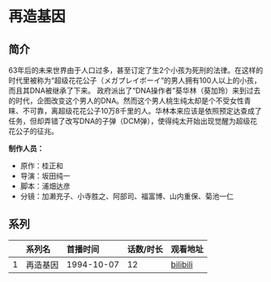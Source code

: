 # 再造基因


## 简介

63年后的未来世界由于人口过多，甚至订定了生2个小孩为死刑的法律。在这样的时代里被称为“超级花花公子（メガプレイボーイ”的男人拥有100人以上的小孩，而且其DNA被继承了下来。
政府派出了“DNA操作者”葵华林（葵加玲）来到过去的时代，企图改变这个男人的DNA。然而这个男人桃生纯太却是个不受女性青睐、不可靠，离超级花花公子10万8千里的人。华林本来应该是依照预定达查成了任务，但却弄错了改写DNA的子弹（DCM弹），使得纯太开始出现觉醒为超级花花公子的征兆。

**制作人员：**
- 原作：桂正和
- 导演：坂田纯一
- 脚本：浦畑达彦
- 分镜：加濑充子、小寺胜之、阿部司、福富博、山内重保、菊池一仁



## 系列

|     |   系列名   |   首播时间  | 话数/时长  | 观看地址 |
|:---  |:------    |:----      |:---       |:---  |
| 1 | 再造基因 | 1994-10-07 | 12 | [bilibili](https://www.bilibili.com/bangumi/play/ep115983)  |




